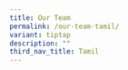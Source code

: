 ```yaml
---
title: Our Team
permalink: /our-team-tamil/
variant: tiptap
description: ""
third_nav_title: Tamil
---
```

